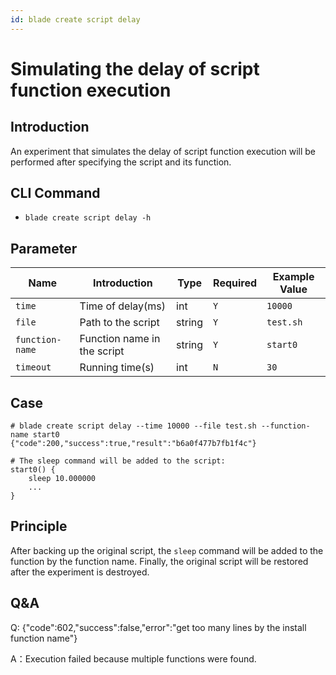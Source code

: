 ```yaml
---
id: blade create script delay
---
```


# Simulating the delay of script function execution

## Introduction

An experiment that simulates the delay of script function execution will be performed after specifying the script and its function.

## CLI Command

* `blade create script delay -h`

## Parameter

| Name            | Introduction                | Type   | Required | Example Value |
|-----------------|-----------------------------|--------|----------|---------------|
| `time`          | Time of delay(ms)           | int    | `Y`      | `10000`       |
| `file`          | Path to the script          | string | `Y`      | `test.sh`     |
| `function-name` | Function name in the script | string | `Y`      | `start0`      |
| `timeout`       | Running time(s)             | int    | `N`      | `30`          |

## Case

```text
# blade create script delay --time 10000 --file test.sh --function-name start0
{"code":200,"success":true,"result":"b6a0f477b7fb1f4c"}

# The sleep command will be added to the script:
start0() {
    sleep 10.000000
    ...
}
```

## Principle

After backing up the original script, the `sleep` command will be added to the function by the function name. Finally, the original script will be restored after the experiment is destroyed.

## Q&A
Q: {"code":602,"success":false,"error":"get too many lines by the install function name"}

A：Execution failed because multiple functions were found.
